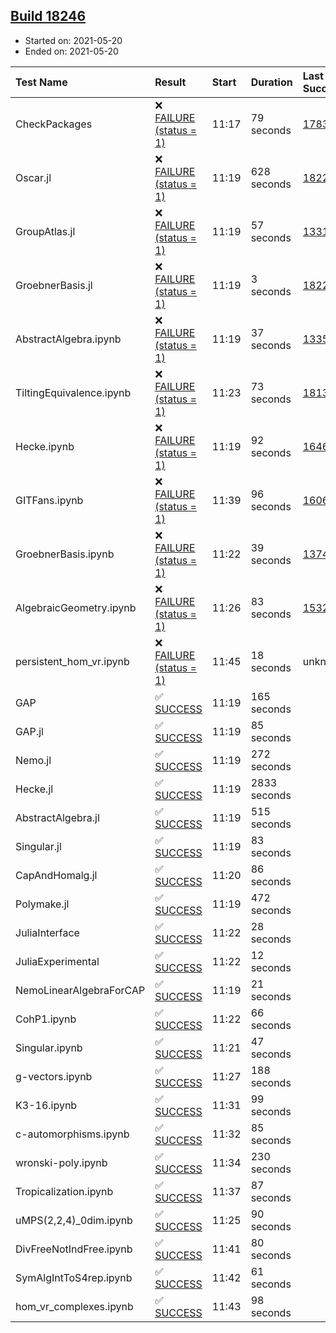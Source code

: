 ## [Build 18246](https://oscarci.mathematik.uni-kl.de/job/oscar/18246/)

* Started on: 2021-05-20
* Ended on: 2021-05-20

| Test Name    | Result | Start | Duration | Last Success | First Failure |
|:-------------|:-------|:------|:---------|:-------------|:--------------|
| CheckPackages | ❌ [FAILURE (status = 1)](https://oscarci.mathematik.uni-kl.de/job/oscar/18246/artifact/logs/build-18246/CheckPackages.log) | 11:17 | 79 seconds | [17832](https://oscarci.mathematik.uni-kl.de/job/oscar/17832/) | [17833](https://oscarci.mathematik.uni-kl.de/job/oscar/17833/) |
| Oscar.jl | ❌ [FAILURE (status = 1)](https://oscarci.mathematik.uni-kl.de/job/oscar/18246/artifact/logs/build-18246/Oscar.jl.log) | 11:19 | 628 seconds | [18228](https://oscarci.mathematik.uni-kl.de/job/oscar/18228/) | [18229](https://oscarci.mathematik.uni-kl.de/job/oscar/18229/) |
| GroupAtlas.jl | ❌ [FAILURE (status = 1)](https://oscarci.mathematik.uni-kl.de/job/oscar/18246/artifact/logs/build-18246/GroupAtlas.jl.log) | 11:19 | 57 seconds | [13311](https://oscarci.mathematik.uni-kl.de/job/oscar/13311/) | [13312](https://oscarci.mathematik.uni-kl.de/job/oscar/13312/) |
| GroebnerBasis.jl | ❌ [FAILURE (status = 1)](https://oscarci.mathematik.uni-kl.de/job/oscar/18246/artifact/logs/build-18246/GroebnerBasis.jl.log) | 11:19 | 3 seconds | [18228](https://oscarci.mathematik.uni-kl.de/job/oscar/18228/) | [18229](https://oscarci.mathematik.uni-kl.de/job/oscar/18229/) |
| AbstractAlgebra.ipynb | ❌ [FAILURE (status = 1)](https://oscarci.mathematik.uni-kl.de/job/oscar/18246/artifact/logs/build-18246/AbstractAlgebra.ipynb.log) | 11:19 | 37 seconds | [13355](https://oscarci.mathematik.uni-kl.de/job/oscar/13355/) | [13356](https://oscarci.mathematik.uni-kl.de/job/oscar/13356/) |
| TiltingEquivalence.ipynb | ❌ [FAILURE (status = 1)](https://oscarci.mathematik.uni-kl.de/job/oscar/18246/artifact/logs/build-18246/TiltingEquivalence.ipynb.log) | 11:23 | 73 seconds | [18131](https://oscarci.mathematik.uni-kl.de/job/oscar/18131/) | [18132](https://oscarci.mathematik.uni-kl.de/job/oscar/18132/) |
| Hecke.ipynb | ❌ [FAILURE (status = 1)](https://oscarci.mathematik.uni-kl.de/job/oscar/18246/artifact/logs/build-18246/Hecke.ipynb.log) | 11:19 | 92 seconds | [16463](https://oscarci.mathematik.uni-kl.de/job/oscar/16463/) | [16464](https://oscarci.mathematik.uni-kl.de/job/oscar/16464/) |
| GITFans.ipynb | ❌ [FAILURE (status = 1)](https://oscarci.mathematik.uni-kl.de/job/oscar/18246/artifact/logs/build-18246/GITFans.ipynb.log) | 11:39 | 96 seconds | [16068](https://oscarci.mathematik.uni-kl.de/job/oscar/16068/) | [16069](https://oscarci.mathematik.uni-kl.de/job/oscar/16069/) |
| GroebnerBasis.ipynb | ❌ [FAILURE (status = 1)](https://oscarci.mathematik.uni-kl.de/job/oscar/18246/artifact/logs/build-18246/GroebnerBasis.ipynb.log) | 11:22 | 39 seconds | [13748](https://oscarci.mathematik.uni-kl.de/job/oscar/13748/) | [13749](https://oscarci.mathematik.uni-kl.de/job/oscar/13749/) |
| AlgebraicGeometry.ipynb | ❌ [FAILURE (status = 1)](https://oscarci.mathematik.uni-kl.de/job/oscar/18246/artifact/logs/build-18246/AlgebraicGeometry.ipynb.log) | 11:26 | 83 seconds | [15322](https://oscarci.mathematik.uni-kl.de/job/oscar/15322/) | [15323](https://oscarci.mathematik.uni-kl.de/job/oscar/15323/) |
| persistent_hom_vr.ipynb | ❌ [FAILURE (status = 1)](https://oscarci.mathematik.uni-kl.de/job/oscar/18246/artifact/logs/build-18246/persistent_hom_vr.ipynb.log) | 11:45 | 18 seconds | unknown | unknown |
| GAP | ✅ [SUCCESS](https://oscarci.mathematik.uni-kl.de/job/oscar/18246/artifact/logs/build-18246/GAP.log) | 11:19 | 165 seconds |  |  |
| GAP.jl | ✅ [SUCCESS](https://oscarci.mathematik.uni-kl.de/job/oscar/18246/artifact/logs/build-18246/GAP.jl.log) | 11:19 | 85 seconds |  |  |
| Nemo.jl | ✅ [SUCCESS](https://oscarci.mathematik.uni-kl.de/job/oscar/18246/artifact/logs/build-18246/Nemo.jl.log) | 11:19 | 272 seconds |  |  |
| Hecke.jl | ✅ [SUCCESS](https://oscarci.mathematik.uni-kl.de/job/oscar/18246/artifact/logs/build-18246/Hecke.jl.log) | 11:19 | 2833 seconds |  |  |
| AbstractAlgebra.jl | ✅ [SUCCESS](https://oscarci.mathematik.uni-kl.de/job/oscar/18246/artifact/logs/build-18246/AbstractAlgebra.jl.log) | 11:19 | 515 seconds |  |  |
| Singular.jl | ✅ [SUCCESS](https://oscarci.mathematik.uni-kl.de/job/oscar/18246/artifact/logs/build-18246/Singular.jl.log) | 11:19 | 83 seconds |  |  |
| CapAndHomalg.jl | ✅ [SUCCESS](https://oscarci.mathematik.uni-kl.de/job/oscar/18246/artifact/logs/build-18246/CapAndHomalg.jl.log) | 11:20 | 86 seconds |  |  |
| Polymake.jl | ✅ [SUCCESS](https://oscarci.mathematik.uni-kl.de/job/oscar/18246/artifact/logs/build-18246/Polymake.jl.log) | 11:19 | 472 seconds |  |  |
| JuliaInterface | ✅ [SUCCESS](https://oscarci.mathematik.uni-kl.de/job/oscar/18246/artifact/logs/build-18246/JuliaInterface.log) | 11:22 | 28 seconds |  |  |
| JuliaExperimental | ✅ [SUCCESS](https://oscarci.mathematik.uni-kl.de/job/oscar/18246/artifact/logs/build-18246/JuliaExperimental.log) | 11:22 | 12 seconds |  |  |
| NemoLinearAlgebraForCAP | ✅ [SUCCESS](https://oscarci.mathematik.uni-kl.de/job/oscar/18246/artifact/logs/build-18246/NemoLinearAlgebraForCAP.log) | 11:19 | 21 seconds |  |  |
| CohP1.ipynb | ✅ [SUCCESS](https://oscarci.mathematik.uni-kl.de/job/oscar/18246/artifact/logs/build-18246/CohP1.ipynb.log) | 11:22 | 66 seconds |  |  |
| Singular.ipynb | ✅ [SUCCESS](https://oscarci.mathematik.uni-kl.de/job/oscar/18246/artifact/logs/build-18246/Singular.ipynb.log) | 11:21 | 47 seconds |  |  |
| g-vectors.ipynb | ✅ [SUCCESS](https://oscarci.mathematik.uni-kl.de/job/oscar/18246/artifact/logs/build-18246/g-vectors.ipynb.log) | 11:27 | 188 seconds |  |  |
| K3-16.ipynb | ✅ [SUCCESS](https://oscarci.mathematik.uni-kl.de/job/oscar/18246/artifact/logs/build-18246/K3-16.ipynb.log) | 11:31 | 99 seconds |  |  |
| c-automorphisms.ipynb | ✅ [SUCCESS](https://oscarci.mathematik.uni-kl.de/job/oscar/18246/artifact/logs/build-18246/c-automorphisms.ipynb.log) | 11:32 | 85 seconds |  |  |
| wronski-poly.ipynb | ✅ [SUCCESS](https://oscarci.mathematik.uni-kl.de/job/oscar/18246/artifact/logs/build-18246/wronski-poly.ipynb.log) | 11:34 | 230 seconds |  |  |
| Tropicalization.ipynb | ✅ [SUCCESS](https://oscarci.mathematik.uni-kl.de/job/oscar/18246/artifact/logs/build-18246/Tropicalization.ipynb.log) | 11:37 | 87 seconds |  |  |
| uMPS(2,2,4)_0dim.ipynb | ✅ [SUCCESS](https://oscarci.mathematik.uni-kl.de/job/oscar/18246/artifact/logs/build-18246/uMPS-2-2-4-_0dim.ipynb.log) | 11:25 | 90 seconds |  |  |
| DivFreeNotIndFree.ipynb | ✅ [SUCCESS](https://oscarci.mathematik.uni-kl.de/job/oscar/18246/artifact/logs/build-18246/DivFreeNotIndFree.ipynb.log) | 11:41 | 80 seconds |  |  |
| SymAlgIntToS4rep.ipynb | ✅ [SUCCESS](https://oscarci.mathematik.uni-kl.de/job/oscar/18246/artifact/logs/build-18246/SymAlgIntToS4rep.ipynb.log) | 11:42 | 61 seconds |  |  |
| hom_vr_complexes.ipynb | ✅ [SUCCESS](https://oscarci.mathematik.uni-kl.de/job/oscar/18246/artifact/logs/build-18246/hom_vr_complexes.ipynb.log) | 11:43 | 98 seconds |  |  |
